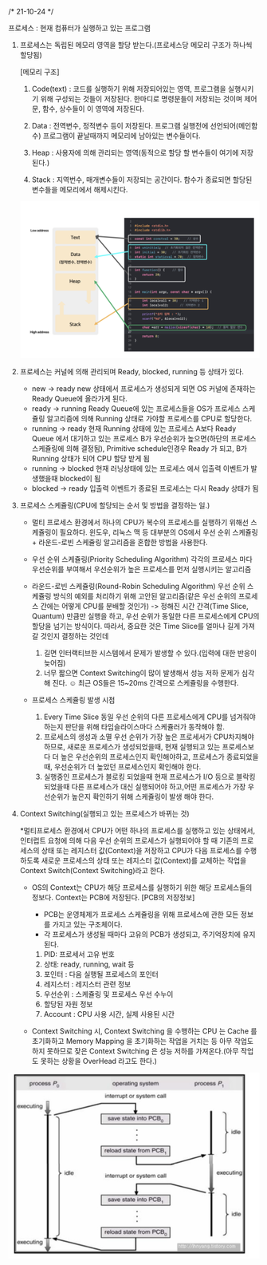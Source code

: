 /* 21-10-24 */

프로세스 : 현재 컴퓨터가 실행하고 있는 프로그램

1. 프로세스는 독립된 메모리 영역을 할당 받는다.(프로세스당 메모리 구조가 하나씩 할당됨)
   
    [메모리 구조]
    1. Code(text) : 코드를 실행하기 위해 저장되어있는 영역, 프로그램을 실행시키기 위해 구성되는 것들이 저장된다.
       한마디로 명령문들이 저장되는 것이며 제어문, 함수, 상수들이 이 영역에 저장된다.
       
    2. Data : 전역변수, 정적변수 등이 저장된다. 프로그램 실행전에 선언되어(메인함수) 프로그램이 끝날때까지 메모리에 남아있는 변수들이다.
       
    3. Heap : 사용자에 의해 관리되는 영역(동적으로 할당 할 변수들이 여기에 저장된다.)
       
    4. Stack : 지역번수, 매개변수들이 저장되는 공간이다. 함수가 종료되면 할당된 변수들을 메모리에서 해제시킨다.

   ![memory_structure](./image/memory_structure.png)
2. 프로세스는 커널에 의해 관리되며 Ready, blocked, running 등 상태가 있다.
   
    * new -> ready
      new 상태에서 프로세스가 생성되게 되면 OS 커널에 존재하는 Ready Queue에 올라가게 된다.
    * ready -> running
       Ready Queue에 있는 프로세스들을 OS가 프로세스 스케쥴링 알고리즘에 의해 Running 상태로 가야할 프로세스를 CPU로 할당한다. 
    * running -> ready
       현재 Running 상태에 있는 프로세스 A보다 Ready Queue 에서 대기하고 있는 프로세스 B가 우선순위가 높으면(하단의 프로세스 스케쥴링에 의해 결정됨),
       Primitive schedule인경우 Ready 가 되고, B가 Running 상태가 되어 CPU 할당 받게 됨
    * running -> blocked 
      현재 러닝상태에 있는 프로세스 에서 입출력 이벤트가 발생했을때 blocked이 됨
    * blocked -> ready
      입출력 이벤트가 종료된 프로세스는 다시 Ready 상태가 됨
      

3. 프로세스 스케쥴링(CPU에 할당되는 순서 및 방법을 결정하는 일.)
    
    * 멀티 프로세스 환경에서 하나의 CPU가 복수의 프로세스를 실행하기 위해선 스케쥴링이 필요하다.
      윈도우, 리눅스 맥 등 대부분의 OS에서 우선 순위 스케쥴링 + 라운드-로빈 스케쥴링 알고리즘을 혼합한 방법을 사용한다.
      
    * 우선 순위 스케쥴링(Priority Scheduling Algorithm)
       각각의 프로세스 마다 우선순위를 부여해서 우선순위가 높은 프로세스를 먼저 실행시키는 알고리즘
      
    * 라운드-로빈 스케쥴링(Round-Robin Scheduling Algorithm)
       우선 순위 스케쥴링 방식의 예외를 처리하기 위해 고안된 알고리즘(같은 우선 순위의 프로세스 간에는 어떻게 CPU를 분배할 것인가)
       -> 정해진 시간 간격(Time Slice, Quantum) 만큼만 실행을 하고, 우선 순위가 동일한 다른 프로세스에게 CPU의 할당을 넘기는 방식이다.
        따라서, 중요한 것은 Time Slice를 얼마나 길게 가져갈 것인지 결정하는 것인데
        1) 길면 인터랙티브한 시스템에서 문제가 발생할 수 있다.(입력에 대한 반응이 늦어짐)
        2) 너무 짧으면 Context Switching이 많이 발생해서 성능 저하 문제가 심각해 진다.
        ☺︎ 최근 OS들은 15~20ms 간격으로 스케쥴링을 수행한다.

    * 프로세스 스케쥴링 발생 시점
        1) Every Time Slice
        동일 우선 순위의 다른 프로세스에게 CPU를 넘겨줘야 하는지 판단을 위해 타임슬라이스마다 스케쥴러가 동작해야 함.
        2) 프로세스의 생성과 소멸
        우선 순위가 가장 높은 프로세서가 CPU차지해야 하므로,
        새로운 프로세스가 생성되었을때, 현재 실행되고 있는 프로세스보다 더 높은 우선순위의 프로세스인지 확인해야하고,
        프로세스가 종료되었을때, 우선순위가 더 높았던 프로세스인지 확인해야 한다.
        3) 실행중인 프로세스가 블로킹 되었을때
        현재 프로세스가 I/O 등으로 블락킹 되었을때 다른 프로세스가 대신 실행되어야 하고,어떤 프로세스가 가장 우선순위가 높은지
        확인하기 위해 스케쥴링이 발생 해야 한다.

4. Context Switching(실행되고 있는 프로세스가 바뀌는 것)
    
    *멀티프로세스 환경에서 CPU가 어떤 하나의 프로세스를 실행하고 있는 상태에서,
     인터럽트 요청에 의해 다음 우선 순위의 프로세스가 실행되어야 할 때
     기존의 프로세스의 상태 또는 레지스터 값(Context)을 저장하고 CPU가 다음 프로세스를 수행하도록
     새로운 프로세스의 상태 또는 레지스터 값(Context)를 교체하는 작업을 Context Switch(Context Switching)라고 한다.

    * OS의 Context는 CPU가 해당 프로세스를 실행하기 위한 해당 프로세스들의 정보다.
      Context는 PCB에 저장된다.
      [PCB의 저장정보]
      * PCB는 운영체제가 프로세스 스케쥴링을 위해 프로세스에 관한 모든 정보를 가지고 있는 구조체이다.
      * 각 프로세스가 생성될 때마다 고유의 PCB가 생성되고, 주기억장치에 유지된다.
      1) PID: 프로세서 고유 번호
      2) 상태: ready, running, wait 등
      3) 포인터 : 다음 실행될 프로세스의 포인터
      4) 레지스터 : 레지스터 관련 정보
      5) 우선순위 : 스케쥴링 및 프로세스 우선 수누이
      6) 할당된 자원 정보
      7) Account :  CPU 사용 시간, 실제 사용된 시간
    
    * Context Switching 시, Context Switching 을 수행하는 CPU 는 Cache 를 초기화하고 Memory Mapping 을 초기화하는 작업을 거치는 등 아무 작업도 하지 못하므로
      잦은 Context Switching 은 성능 저하를 가져온다.(아무 작업도 못하는 상황을 OverHead 라고도 한다.)
      
![context-switching](./image/context_switching.png)

